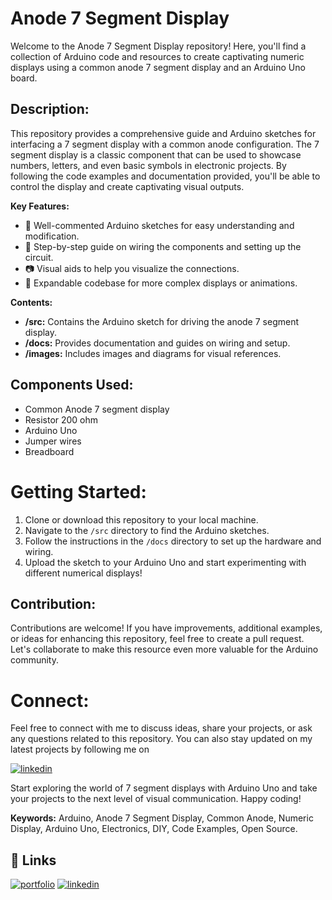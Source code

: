 
# Anode 7 Segment Display

Welcome to the Anode 7 Segment Display repository! Here, you'll find a collection of Arduino code and resources to create captivating numeric displays using a common anode 7 segment display and an Arduino Uno board.

## Description:
This repository provides a comprehensive guide and Arduino sketches for interfacing a 7 segment display with a common anode configuration. The 7 segment display is a classic component that can be used to showcase numbers, letters, and even basic symbols in electronic projects. By following the code examples and documentation provided, you'll be able to control the display and create captivating visual outputs.

**Key Features:**
- 🌟 Well-commented Arduino sketches for easy understanding and modification.
- 📖 Step-by-step guide on wiring the components and setting up the circuit.
- 📷 Visual aids to help you visualize the connections.
- 🚀 Expandable codebase for more complex displays or animations.

**Contents:**
- **/src:** Contains the Arduino sketch for driving the anode 7 segment display.
- **/docs:** Provides documentation and guides on wiring and setup.
- **/images:** Includes images and diagrams for visual references.

## Components Used:
- Common Anode 7 segment display
- Resistor 200 ohm
- Arduino Uno
- Jumper wires
- Breadboard

# Getting Started:
1. Clone or download this repository to your local machine.
2. Navigate to the `/src` directory to find the Arduino sketches.
3. Follow the instructions in the `/docs` directory to set up the hardware and wiring.
4. Upload the sketch to your Arduino Uno and start experimenting with different numerical displays!

## Contribution:
Contributions are welcome! If you have improvements, additional examples, or ideas for enhancing this repository, feel free to create a pull request. Let's collaborate to make this resource even more valuable for the Arduino community.

# Connect:
Feel free to connect with me to discuss ideas, share your projects, or ask any questions related to this repository. You can also stay updated on my latest projects by following me on
                                  
[![linkedin](https://img.shields.io/badge/linkedin-0A66C2?style=for-the-badge&logo=linkedin&logoColor=white)](https://www.linkedin.com/in/alok705)

Start exploring the world of 7 segment displays with Arduino Uno and take your projects to the next level of visual communication. Happy coding!

**Keywords:** Arduino, Anode 7 Segment Display, Common Anode, Numeric Display, Arduino Uno, Electronics, DIY, Code Examples, Open Source.

## 🔗 Links
[![portfolio](https://img.shields.io/badge/my_portfolio-000?style=for-the-badge&logo=ko-fi&logoColor=white)](https://techyalok.com)            [![linkedin](https://img.shields.io/badge/linkedin-0A66C2?style=for-the-badge&logo=linkedin&logoColor=white)](https://www.linkedin.com/in/alok705)
